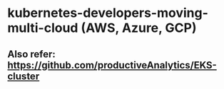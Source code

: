 # kubernetes-developers-moving-multi-cloud (AWS, Azure, GCP)

## Also refer: https://github.com/productiveAnalytics/EKS-cluster
